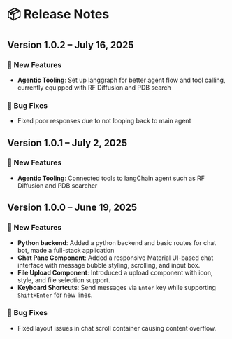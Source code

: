 # 📦 Release Notes

## Version 1.0.2 – July 16, 2025

### 🚀 New Features

- **Agentic Tooling**: Set up langgraph for better agent flow and tool calling, currently equipped with RF Diffusion and PDB search

### 🐛 Bug Fixes

- Fixed poor responses due to not looping back to main agent

## Version 1.0.1 – July 2, 2025

### 🚀 New Features

- **Agentic Tooling**: Connected tools to langChain agent such as RF Diffusion and PDB searcher

## Version 1.0.0 – June 19, 2025

### 🚀 New Features

- **Python backend**: Added a python backend and basic routes for chat bot, made a full-stack application
- **Chat Pane Component**: Added a responsive Material UI-based chat interface with message bubble styling, scrolling, and input box.
- **File Upload Component**: Introduced a upload component with icon, style, and file selection support.
- **Keyboard Shortcuts**: Send messages via `Enter` key while supporting `Shift+Enter` for new lines.

### 🐛 Bug Fixes

- Fixed layout issues in chat scroll container causing content overflow.
